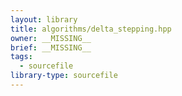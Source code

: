 ```yaml
---
layout: library
title: algorithms/delta_stepping.hpp
owner: __MISSING__
brief: __MISSING__
tags:
  - sourcefile
library-type: sourcefile
---
```

